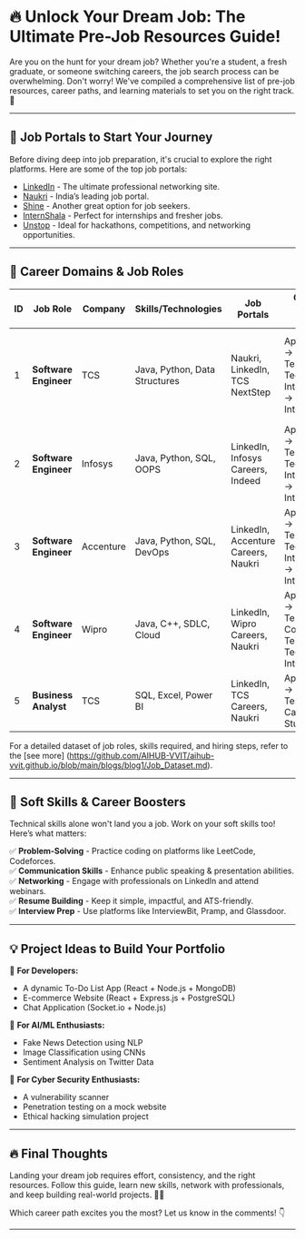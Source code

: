 
# 🔥 Unlock Your Dream Job: The Ultimate Pre-Job Resources Guide!

Are you on the hunt for your dream job? Whether you're a student, a fresh graduate, or someone switching careers, the job search process can be overwhelming. Don't worry! We've compiled a comprehensive list of pre-job resources, career paths, and learning materials to set you on the right track. 🚀

---

## 📌 Job Portals to Start Your Journey

Before diving deep into job preparation, it's crucial to explore the right platforms. Here are some of the top job portals:

- [LinkedIn](https://www.linkedin.com/) - The ultimate professional networking site.
- [Naukri](https://www.naukri.com/) - India’s leading job portal.
- [Shine](https://www.shine.com/) - Another great option for job seekers.
- [InternShala](https://internshala.com/) - Perfect for internships and fresher jobs.
- [Unstop](https://unstop.com/) - Ideal for hackathons, competitions, and networking opportunities.

---

## 🎯 Career Domains & Job Roles

| ID  | Job Role                      | Company    | Skills/Technologies             | Job Portals                          | Offline Hiring Steps                                       | Online Hiring Steps                                     | Application Link |
|-----|-------------------------------|-----------|--------------------------------|--------------------------------------|-----------------------------------------------------------|---------------------------------------------------------|------------------|
| 1   | **Software Engineer**         | TCS       | Java, Python, Data Structures  | Naukri, LinkedIn, TCS NextStep      | Application → Aptitude Test → Tech Interview → HR Interview | Online Test → Coding Round → Virtual Tech & HR Interview | [Apply](https://www.tcs.com/careers) |
| 2   | **Software Engineer**         | Infosys   | Java, Python, SQL, OOPS        | LinkedIn, Infosys Careers, Indeed  | Application → Online Test → Tech Interview → HR Interview | Online Aptitude Test → Coding Test → Virtual Interview | [Apply](https://www.infosys.com/careers/apply.html) |
| 3   | **Software Engineer**         | Accenture | Java, Python, SQL, DevOps      | LinkedIn, Accenture Careers, Naukri | Application → Aptitude Test → Tech Interview → HR Interview | Online Coding Test → Virtual Tech Interview | [Apply](https://www.accenture.com/in-en/careers) |
| 4   | **Software Engineer**         | Wipro     | Java, C++, SDLC, Cloud         | LinkedIn, Wipro Careers, Naukri    | Application → Aptitude Test → Coding Test → Tech & HR Interview | Online Aptitude Test → Virtual Tech Interview | [Apply](https://careers.wipro.com/) |
| 5   | **Business Analyst**          | TCS       | SQL, Excel, Power BI           | LinkedIn, TCS Careers, Naukri      | Application → Aptitude Test → Case Study 


For a detailed dataset of job roles, skills required, and hiring steps, refer to the [see more] (https://github.com/AIHUB-VVIT/aihub-vvit.github.io/blob/main/blogs/blog1/Job_Dataset.md).

---

## 🚀 Soft Skills & Career Boosters

Technical skills alone won't land you a job. Work on your soft skills too! Here’s what matters:

✅ **Problem-Solving** - Practice coding on platforms like LeetCode, Codeforces.  
✅ **Communication Skills** - Enhance public speaking & presentation abilities.  
✅ **Networking** - Engage with professionals on LinkedIn and attend webinars.  
✅ **Resume Building** - Keep it simple, impactful, and ATS-friendly.  
✅ **Interview Prep** - Use platforms like InterviewBit, Pramp, and Glassdoor.  

---

## 💡 Project Ideas to Build Your Portfolio

🚀 **For Developers:**  
- A dynamic To-Do List App (React + Node.js + MongoDB)  
- E-commerce Website (React + Express.js + PostgreSQL)  
- Chat Application (Socket.io + Node.js)  

🚀 **For AI/ML Enthusiasts:**  
- Fake News Detection using NLP  
- Image Classification using CNNs  
- Sentiment Analysis on Twitter Data  

🚀 **For Cyber Security Enthusiasts:**  
- A vulnerability scanner  
- Penetration testing on a mock website  
- Ethical hacking simulation project  

---

## 🔥 Final Thoughts

Landing your dream job requires effort, consistency, and the right resources. Follow this guide, learn new skills, network with professionals, and keep building real-world projects. 🚀💼

Which career path excites you the most? Let us know in the comments! 👇

---
